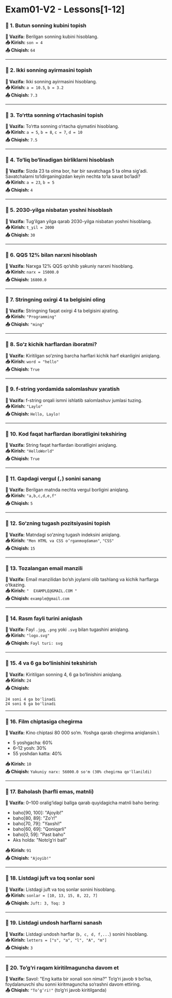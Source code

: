 # Exam01-V2 - Lessons[1-12]

### 🔹 1. Butun sonning kubini topish

**🧮 Vazifa:** Berilgan sonning kubini hisoblang.\
**📥 Kirish:** `son = 4`\
**📤 Chiqish:** `64`

---

### 🔹 2. Ikki sonning ayirmasini topish

**🧮 Vazifa:** Ikki sonning ayirmasini hisoblang.\
**📥 Kirish:** `a = 10.5`, `b = 3.2`\
**📤 Chiqish:** `7.3`

---

### 🔹 3. To‘rtta sonning o‘rtachasini topish

**🧮 Vazifa:** To‘rtta sonning o‘rtacha qiymatini hisoblang.\
**📥 Kirish:** `a = 5`, `b = 8`, `c = 7`, `d = 10`\
**📤 Chiqish:** `7.5`

---

### 🔹 4. To‘liq bo‘linadigan birliklarni hisoblash

**🧮 Vazifa:** Sizda 23 ta olma bor, har bir savatchaga 5 ta olma sig‘adi. Savatchalarni to‘ldirganingizdan keyin nechta to‘la savat bo‘ladi?\
**📥 Kirish:** `a = 23`, `b = 5`\
**📤 Chiqish:** `4`

---

### 🔹 5. 2030-yilga nisbatan yoshni hisoblash

**🧮 Vazifa:** Tug‘ilgan yilga qarab 2030-yilga nisbatan yoshni hisoblang.\
**📥 Kirish:** `t_yil = 2000`\
**📤 Chiqish:** `30`

---

### 🔹 6. QQS 12% bilan narxni hisoblash

**🧮 Vazifa:** Narxga 12% QQS qo‘shib yakuniy narxni hisoblang.\
**📥 Kirish:** `narx = 15000.0`\
**📤 Chiqish:** `16800.0`

---

### 🔹 7. Stringning oxirgi 4 ta belgisini oling

**🧮 Vazifa:** Stringning faqat oxirgi 4 ta belgisini ajrating.\
**📥 Kirish:** `"Programming"`\
**📤 Chiqish:** `"ming"`

---

### 🔹 8. So‘z kichik harflardan iboratmi?

**🧮 Vazifa:** Kiritilgan so‘zning barcha harflari kichik harf ekanligini aniqlang.\
**📥 Kirish:** `word = "hello"`\
**📤 Chiqish:** `True`

---

### 🔹 9. f-string yordamida salomlashuv yaratish

**🧮 Vazifa:** f-string orqali ismni ishlatib salomlashuv jumlasi tuzing.\
**📥 Kirish:** `"Laylo"`\
**📤 Chiqish:** `Hello, Laylo!`

---

### 🔹 10. Kod faqat harflardan iboratligini tekshiring

**🧮 Vazifa:** String faqat harflardan iboratligini aniqlang.\
**📥 Kirish:** `"HelloWorld"`\
**📤 Chiqish:** `True`

---

### 🔹 11. Gapdagi vergul (`,`) sonini sanang

**🧮 Vazifa:** Berilgan matnda nechta vergul borligini aniqlang.\
**📥 Kirish:** `"a,b,c,d,e,f"`\
**📤 Chiqish:** `5`

---

### 🔹 12. So‘zning tugash pozitsiyasini topish

**🧮 Vazifa:** Matndagi so‘zning tugash indeksini aniqlang.\
**📥 Kirish:** `"Men HTML va CSS o‘rganmoqdaman"`, `"CSS"`\
**📤 Chiqish:** `15`

---

### 🔹 13. Tozalangan email manzili

**🧮 Vazifa:** Email manzilidan bo‘sh joylarni olib tashlang va kichik harflarga o‘tkazing.\
**📥 Kirish:** `"  EXAMPLE@GMAIL.COM "`\
**📤 Chiqish:** `example@gmail.com`

---

### 🔹 14. Rasm fayli turini aniqlash

**🧮 Vazifa:** Fayl `.jpg`, `.png` yoki `.svg` bilan tugashini aniqlang.\
**📥 Kirish:** `"logo.svg"`\
**📤 Chiqish:** `Fayl turi: svg`

---

### 🔹 15. 4 va 6 ga bo‘linishini tekshirish

**🧮 Vazifa:** Kiritilgan sonning 4, 6 ga bo‘linishini aniqlang.\
**📥 Kirish:** `24`\
**📤 Chiqish:**

```
24 soni 4 ga bo'linadi
24 soni 6 ga bo'linadi
```

---

### 🔹 16. Film chiptasiga chegirma

**🧮 Vazifa:** Kino chiptasi 80 000 so‘m. Yoshga qarab chegirma aniqlansin.\

* 5 yoshgacha: 60%
* 6–12 yosh: 30%
* 55 yoshdan katta: 40%

**📥 Kirish:** `10`\
**📤 Chiqish:** `Yakuniy narx: 56000.0 so'm (30% chegirma qo'llanildi)`

---

### 🔹 17. Baholash (harfli emas, matnli)

**🧮 Vazifa:** 0–100 oralig‘idagi ballga qarab quyidagicha matnli baho bering:

- baho[90, 100]: "Ajoyib!"
- baho[80, 89]: "Zo'r!"
- baho[70, 79]: "Yaxshi!"
- baho[60, 69]: "Qoniqarli"
- baho[0, 59]: "Past baho"
- Aks holda: "Noto‘g‘ri ball"

**📥 Kirish:** `91`\
**📤 Chiqish:** `"Ajoyib!"`

---

### 🔹 18. Listdagi juft va toq sonlar soni

**🧮 Vazifa:** Listdagi juft va toq sonlar sonini hisoblang.\
**📥 Kirish:** `sonlar = [10, 13, 15, 8, 22, 7]`\
**📤 Chiqish:** `Juft: 3, Toq: 3`

---

### 🔹 19. Listdagi undosh harflarni sanash

**🧮 Vazifa:** Listdagi undosh harflar (`b, c, d, f,...`) sonini hisoblang.\
**📥 Kirish:** `letters = ["s", "a", "l", "A", "m"]`\
**📤 Chiqish:** `3`

---

### 🔹 20. To‘g‘ri raqam kiritilmaguncha davom et

**🧮 Vazifa:** Savol: "Eng katta bir xonali son nima?" To‘g‘ri javob `9` bo‘lsa, foydalanuvchi shu sonni kiritmaguncha so‘rashni davom ettiring.\
**📤 Chiqish:** `"To‘g‘ri!"` (to‘g‘ri javob kiritilganda)
